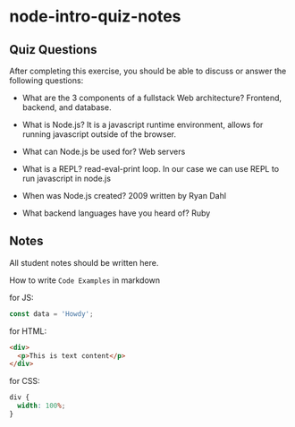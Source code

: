 # node-intro-quiz-notes

## Quiz Questions

After completing this exercise, you should be able to discuss or answer the following questions:

- What are the 3 components of a fullstack Web architecture?
  Frontend, backend, and database.
- What is Node.js?
  It is a javascript runtime environment, allows for running javascript outside of the browser.

- What can Node.js be used for?
  Web servers
- What is a REPL?
  read-eval-print loop. In our case we can use REPL to run javascript in node.js
- When was Node.js created?
  2009 written by Ryan Dahl

- What backend languages have you heard of?
  Ruby

## Notes

All student notes should be written here.

How to write `Code Examples` in markdown

for JS:

```javascript
const data = 'Howdy';
```

for HTML:

```html
<div>
  <p>This is text content</p>
</div>
```

for CSS:

```css
div {
  width: 100%;
}
```
